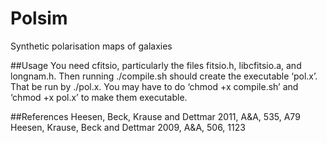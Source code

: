 # Polsim
Synthetic polarisation maps of galaxies

##Usage
You need cfitsio, particularly the files fitsio.h, libcfitsio.a, and longnam.h. Then running ./compile.sh should create the executable ‘pol.x’. That be run by ./pol.x. You may have to do ‘chmod +x compile.sh’ and ‘chmod +x pol.x’ to make them executable.

##References
Heesen, Beck, Krause and Dettmar 2011, A&A, 535, A79
Heesen, Krause, Beck and Dettmar 2009, A&A, 506, 1123